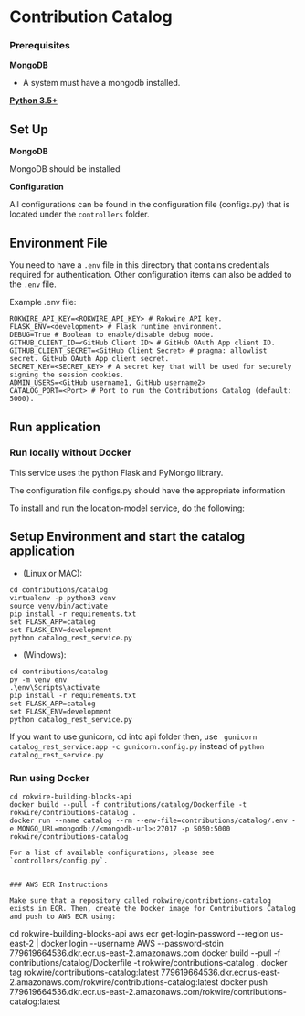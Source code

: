 # Contribution Catalog 

### Prerequisites

**MongoDB**

- A system must have a mongodb installed.

**[Python 3.5+](https://www.python.org)**


## Set Up

**MongoDB**
 
 MongoDB should be installed

**Configuration**

All configurations can be found in the configuration file (configs.py) that is located under the `controllers` folder.

## Environment File

You need to have a `.env` file in this directory that contains credentials required for authentication. 
Other configuration items can also be added to the `.env` file.

Example .env file:

```shell
ROKWIRE_API_KEY=<ROKWIRE_API_KEY> # Rokwire API key.
FLASK_ENV=<development> # Flask runtime environment.
DEBUG=True # Boolean to enable/disable debug mode.
GITHUB_CLIENT_ID=<GitHub Client ID> # GitHub OAuth App client ID.
GITHUB_CLIENT_SECRET=<GitHub Client Secret> # pragma: allowlist secret. GitHub OAuth App client secret.
SECRET_KEY=<SECRET_KEY> # A secret key that will be used for securely signing the session cookies.
ADMIN_USERS=<GitHub username1, GitHub username2>
CATALOG_PORT=<Port> # Port to run the Contributions Catalog (default: 5000).
```

## Run application

### Run locally without Docker

This service uses the python Flask and PyMongo library.

The configuration file configs.py should have the appropriate information

To install and run the location-model service, do the following:

## Setup Environment and start the catalog application
- (Linux or MAC):
```
cd contributions/catalog
virtualenv -p python3 venv
source venv/bin/activate
pip install -r requirements.txt
set FLASK_APP=catalog
set FLASK_ENV=development
python catalog_rest_service.py
```
- (Windows):
```
cd contributions/catalog
py -m venv env
.\env\Scripts\activate
pip install -r requirements.txt
set FLASK_APP=catalog
set FLASK_ENV=development
python catalog_rest_service.py
```
If you want to use gunicorn, cd into api folder then, use ` gunicorn catalog_rest_service:app -c gunicorn.config.py` instead of `python catalog_rest_service.py`


### Run using Docker

```
cd rokwire-building-blocks-api
docker build --pull -f contributions/catalog/Dockerfile -t rokwire/contributions-catalog .
docker run --name catalog --rm --env-file=contributions/catalog/.env -e MONGO_URL=mongodb://<mongodb-url>:27017 -p 5050:5000 rokwire/contributions-catalog

For a list of available configurations, please see `controllers/config.py`.


### AWS ECR Instructions

Make sure that a repository called rokwire/contributions-catalog exists in ECR. Then, create the Docker image for Contributions Catalog and push to AWS ECR using:

```
cd rokwire-building-blocks-api
aws ecr get-login-password --region us-east-2 | docker login --username AWS --password-stdin 779619664536.dkr.ecr.us-east-2.amazonaws.com
docker build --pull -f contributions/catalog/Dockerfile -t rokwire/contributions-catalog .
docker tag rokwire/contributions-catalog:latest 779619664536.dkr.ecr.us-east-2.amazonaws.com/rokwire/contributions-catalog:latest
docker push 779619664536.dkr.ecr.us-east-2.amazonaws.com/rokwire/contributions-catalog:latest
```